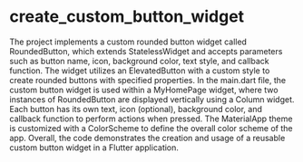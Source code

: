 # create_custom_button_widget

The project implements a custom rounded button widget called RoundedButton, which extends StatelessWidget and accepts parameters such as button name, icon, background color, text style, and callback function. The widget utilizes an ElevatedButton with a custom style to create rounded buttons with specified properties. In the main.dart file, the custom button widget is used within a MyHomePage widget, where two instances of RoundedButton are displayed vertically using a Column widget. Each button has its own text, icon (optional), background color, and callback function to perform actions when pressed. The MaterialApp theme is customized with a ColorScheme to define the overall color scheme of the app. Overall, the code demonstrates the creation and usage of a reusable custom button widget in a Flutter application.
